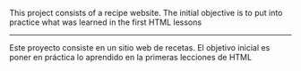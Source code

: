 This project consists of a recipe website. The initial objective is to put into practice what was learned in the first HTML lessons
___________________________________________________________________
Este proyecto consiste en un sitio web de recetas. El objetivo inicial es poner en práctica lo aprendido en la primeras lecciones de HTML
